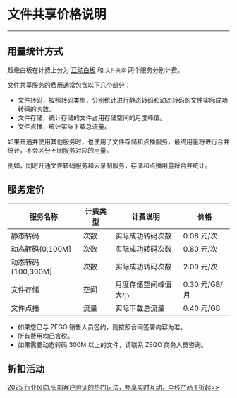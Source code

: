 # 文件共享价格说明

---

## 用量统计方式

超级白板在计费上分为 [互动白板](/super-board-android/product-desc/billing-instructions/whiteboard-price) 和 `文件共享` 两个服务分别计费。

文件共享服务的费用通常包含以下几个部分：

- 文件转码，按照转码类型，分别统计进行静态转码和动态转码的文件实际成功转码的次数。
- 文件存储，统计存储的文件占用存储空间的月度峰值。
- 文件点播，统计实际下载总流量。

<Note title="说明">

如果开通并使用其他服务时，也使用了文件存储和点播服务，最终用量将进行合并统计，不会区分不同服务对应的用量。

例如，同时开通文件转码服务和云录制服务，存储和点播用量将合并统计。
</Note>


## 服务定价

|服务名称|计费类型|计费说明|价格|
|-|-|-|-|
|静态转码|次数|实际成功转码次数|0.08 元/次|
|动态转码(0,100M]|次数|实际成功转码次数|0.80 元/次|
|动态转码(100,300M]|次数|实际成功转码次数|2.00 元/次|
|文件存储|空间|月度存储空间峰值大小|0.30 元/GB/月|
|文件点播|流量|实际下载总流量|0.40 元/GB|


<Note title="说明">

- 如果您已与 ZEGO 销售人员签约，则按照合同签署内容为准。  
- 所有费用均已含税。  
- 如果需要动态转码 300M 以上的文件，请联系 ZEGO 商务人员咨询。
</Note>

## 折扣活动


<Note title="说明">

[2025 行业风向,头部客户验证的热门玩法，畅享实时互动，全线产品 1 折起>>](https://www.zego.im/activity/2400001)
</Note>

<Content />